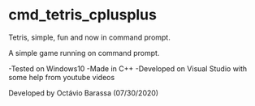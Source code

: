 # cmd_tetris_cplusplus
Tetris, simple, fun and now in command prompt.

A simple game running on command prompt.

-Tested on Windows10
-Made in C++
-Developed on Visual Studio with some help from youtube videos 

Developed by Octávio Barassa (07/30/2020)
